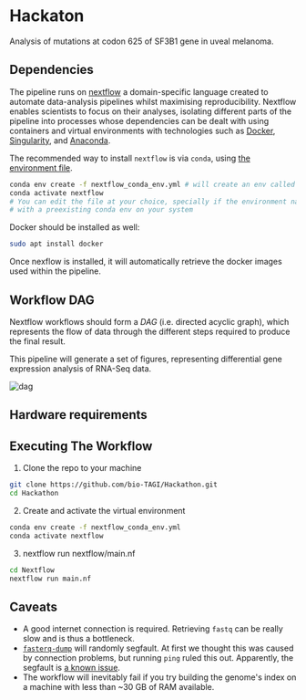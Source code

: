 # Hackaton

Analysis of mutations at codon 625 of SF3B1 gene in uveal melanoma.

## Dependencies

The pipeline runs on [nextflow](https://www.nextflow.io/) a domain-specific language created to automate data-analysis pipelines whilst maximising reproducibility.
Nextflow enables scientists to focus on their analyses, isolating different parts of the pipeline into processes whose dependencies can be dealt with using containers and virtual environments with technologies such as [Docker](https://www.docker.com/), [Singularity](https://singularity.hpcng.org/), and [Anaconda](https://www.anaconda.com/products/individual).

The recommended way to install `nextflow` is via `conda`, using [the environment file](https://github.com/bio-TAGI/Hackathon/blob/main/nextflow_conda_env.yml).
```bash
conda env create -f nextflow_conda_env.yml # will create an env called "nextflow"
conda activate nextflow
# You can edit the file at your choice, specially if the environment name conflicts
# with a preexisting conda env on your system
```

Docker should be installed as well:
```bash
sudo apt install docker
```

Once nexflow is installed, it will automatically retrieve the docker images used within the pipeline.

## Workflow DAG

Nextflow workflows should form a _DAG_ (i.e. directed acyclic graph), which represents the flow of data through the different steps 
required to produce the final result. 

This pipeline will generate a set of figures, representing differential gene expression analysis of RNA-Seq data.

![dag](https://user-images.githubusercontent.com/28574085/143959065-28154038-71db-487c-a816-6777934db3d3.png)

## Hardware requirements

## Executing The Workflow

1. Clone the repo to your machine
```bash
git clone https://github.com/bio-TAGI/Hackathon.git
cd Hackathon
```
2. Create and activate the virtual environment
```bash
conda env create -f nextflow_conda_env.yml
conda activate nextflow
```
3. nextflow run nextflow/main.nf
```bash
cd Nextflow
nextflow run main.nf
```

## Caveats

* A good internet connection is required. Retrieving `fastq` can be really slow and is thus a bottleneck.
* [`fasterq-dump`](https://github.com/ncbi/sra-tools/wiki) will randomly segfault. 
At first we thought this was caused by connection problems, but running `ping` ruled this out. Apparently, the segfault is [a known issue](https://github.com/ncbi/sra-tools/issues/518).
* The workflow will inevitably fail if you try building the genome's index on a machine with less than ~30 GB of RAM available.

